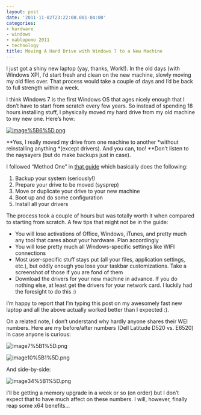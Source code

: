 ```yaml
---
layout: post
date: '2011-11-02T23:22:00.001-04:00'
categories:
- hardware
- windows
- nablopomo 2011
- technology
title: Moving A Hard Drive with Windows 7 to a New Machine
---
```



I just got a shiny new laptop (yay, thanks, Work!). In the old days (with Windows XP), I’d start fresh and clean on the new machine, slowly moving my old files over. That process would take a couple of days and I’d be back to full strength within a week. 

I think Windows 7 is the first Windows OS that ages nicely enough that I don’t have to start from scratch every few years. So instead of spending 18 hours installing stuff, I physically moved my hard drive from my old machine to my new one. Here’s how:

[![image%5B6%5D.png](image%5B6%5D.png)](http://www.sevenforums.com/tutorials/135077-windows-7-installation-transfer-new-computer.html)

**Yes, I really moved my drive from one machine to another *without reinstalling anything *(except drivers). And you can, too! **Don’t listen to the naysayers (but do make backups just in case).

I followed “Method One” in [that guide](http://www.sevenforums.com/tutorials/135077-windows-7-installation-transfer-new-computer.html) which basically does the following:  <ol>   <li>Backup your system (seriously!) </li>    <li>Prepare your drive to be moved (sysprep) </li>    <li>Move or duplicate your drive to your new machine </li>    <li>Boot up and do some configuration </li>    <li>Install all your drivers </li> </ol>

The process took a couple of hours but was totally worth it when compared to starting from scratch. A few tips that might not be in the guide:  <ul>   <li>You will lose activations of Office, Windows, iTunes, and pretty much any tool that cares about your hardware. Plan accordingly </li>    <li>You will lose pretty much all Windows-specific settings like WIFI connections </li>    <li>Most user-specific stuff stays put (all your files, application settings, etc.), but oddly enough you lose your taskbar customizations. Take a screenshot of those if you are fond of them </li>    <li>Download the drivers for your new machine in advance. If you do nothing else, at least get the drivers for your network card. I luckily had the foresight to do this :) </li> </ul>

I’m happy to report that I’m typing this post on my awesomely fast new laptop and all the above actually worked better than I expected :). 

On a related note, I don’t understand why hardly anyone shares their WEI numbers. Here are my before/after numbers (Dell Latitude D520 vs. E6520) in case anyone is curious:

![image7%5B1%5D.png](image7%5B1%5D.png)

![image10%5B1%5D.png](image10%5B1%5D.png)

And side-by-side:

![image34%5B1%5D.png](image34%5B1%5D.png)

I’ll be getting a memory upgrade in a week or so (on order) but I don’t expect that to have much affect on these numbers. I will, however, finally reap some x64 benefits…